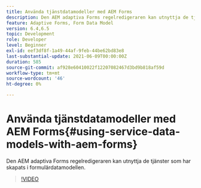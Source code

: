 ```yaml
---
title: Använda tjänstdatamodeller med AEM Forms
description: Den AEM adaptiva Forms regelredigeraren kan utnyttja de tjänster som har skapats i formulärdatamodellen.
feature: Adaptive Forms, Form Data Model
version: 6.4,6.5
topic: Development
role: Developer
level: Beginner
exl-id: eef3df8f-1a49-44af-9feb-44be62bd83e8
last-substantial-update: 2021-06-09T00:00:00Z
duration: 585
source-git-commit: af928e60410022f12207082467d3bd9b818af59d
workflow-type: tm+mt
source-wordcount: '46'
ht-degree: 0%

---
```


# Använda tjänstdatamodeller med AEM Forms{#using-service-data-models-with-aem-forms}

Den AEM adaptiva Forms regelredigeraren kan utnyttja de tjänster som har skapats i formulärdatamodellen.

>[!VIDEO](https://video.tv.adobe.com/v/17739?quality=12&learn=on)
